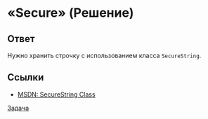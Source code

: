 # «Secure» (Решение)

## Ответ

Нужно хранить строчку с использованием класса `SecureString`.

## Ссылки

* [MSDN: SecureString Class](http://msdn.microsoft.com/library/system.security.securestring.aspx)

[Задача](./Secure-P.md)